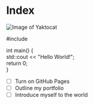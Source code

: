 # Index

![Image of Yaktocat](https://octodex.github.com/images/yaktocat.png)

#include <iostream>

int main() {  
    std::cout << "Hello World!";  
    return 0;  
}

- [ ] Turn on GitHub Pages
- [ ] Outline my portfolio
- [ ] Introduce myself to the world
